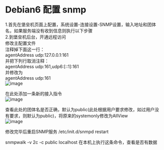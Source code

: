 # Debian6 配置 snmp

1.首先在堡垒机页面上配置，系统设置-连接设置-SNMP设置，输入地址和团体名，如果服务端没有收到信息则执行以下步骤  
2.到堡垒机后台，开通远程访问  
修改主配置文件  
注释掉下面这一行：  
agentAddress udp:127.0.0.1:161  
并把下列行取消注释：  
agentAddress udp:161,udp6:[::1]:161  
并修改为  
agentAddress udp:161  
![image](https://img2023.cnblogs.com/blog/2402369/202309/2402369-20230923113148021-1071900338.png)

在此处添加一条新的接入指令  
![image](https://img2023.cnblogs.com/blog/2402369/202309/2402369-20230923113155531-1718934843.png)

查看此处的团体名是否正确，默认为public(此处根据用户要求修改，如过用户没有要求，则默认为public)，将原来的systemonly修改为AllView  
![image](https://img2023.cnblogs.com/blog/2402369/202309/2402369-20230923113203664-324190720.png)

修改完毕后重启SNMP服务 /etc/init.d/snmpd restart

snmpwalk -v 2c -c public localhost     在本机上执行这条命令，查看是否有数据
